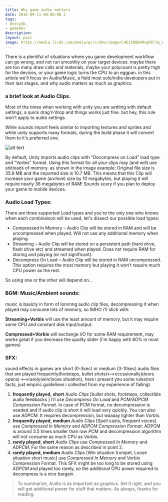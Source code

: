 ```yaml
---
title: Why game audio matters
date: 2016-09-11 00:00:00 Z
tags:
- Unity3D,
- gamedev
description: 
layout: post
image: https://media.licdn.com/media/gcrc/dms/image/C4E12AQEHRsgRSlYq_A/article-cover_image-shrink_600_2000/0?e=2131315200&v=beta&t=4t81HQZJtzWGGxMZLCruKY6pCQhxUlxMffDqBrROLxc
---
```


There is a plentiful of situations where you game development workflow can go wrong, and not run smoothly on your target devices. maybe there are too many draw calls and materials, maybe your polycount is pretty high for the devices, or your game logic turns the CPU to an eggpan. in this article we'll focus on Audio/Music, a field most solo/indie developers put in their last stages, and why audio matters as much as graphics.

### a brief look at Audio Clips.

Most of the times when working with unity you are settling with default settings, a quick drag'n'drop and things works just fine. but hey, this rule won't apply to audio settings.

While sounds import feels similar to importing textures and sprites and while unity supports many formats, during the build phase it will convert them to it's preferred one.

![alt text](https://media.licdn.com/mpr/mpr/shrinknp_400_400/AAEAAQAAAAAAAAhbAAAAJDEyZTQxNDRiLWMzZGEtNDZmMi05ZDdiLTc2ZjYzZjkzNDliYw.png)

By default, Unity imports audio clips with "Decompress on Load" load type and "Vorbis" format. Using this format for all your clips may (and will) use shitloads of memory. as shown in the image example: Original file size is 35.9 MB and the imported size is 10.7 MB. This means that this Clip will increase your game (archive) size by 10 megabytes, but playing it will require nearly 36 megabytes of RAM! Sounds scary if you plan to deploy your game to mobile devices.

### Audio Load Types:

There are three supported Load types and you're the only one who knows when each combinaison will be used, let's dissect our possible load types:

* Compressed In Memory – Audio Clip will be stored in RAM and will be uncompressed when played. Will not use any additional memory when playing.
* Streaming – Audio Clip will be stored on a persistent path (hard drive, flash drive etc) and streamed when played. Does not require RAM for storing and playing (or not significant).
* Decompress On Load – Audio Clip will be stored in RAM uncompressed. This option requires the most memory but playing it won’t require much CPU power as the rest.

So using one or the other will depend on...

### BGM: Music/Ambient sounds:
music is basicly in form of lonnnng audio clip files, decompressing it when played may consume lots of memory, so IMHO i'll stick with:

**Streaming+Vorbis** will use the least amount of memory, but it may require some CPU and constant disk input/output.

**Compressed+Vorbis** will exchange I/O for some RAM requirement, may works great if you decrease the quality slider (i'm happy with 60% in most games)

### SFX:

sound effects in games are short (0-3sec) or medium (3-10sec) audio files that are played frequently(footsteps, bullet shots)<-->occasionally(doors opens) <-->rarely(win/loose situation), here i present you some rules(not facts, just empiric guidelines i collected from my experience of failing)

1. **frequently played, short** *Audio Clips* [bullet shots, footsteps, collectible audio feedbacks ] i'll use *Decompress On Load* and *PCM/ADPCM Compression Format*. in case of PCM format, no decompression is needed and if audio clip is short it will load very quickly. You can also use *ADPCM*. It requires decompression, but waaaay lighter than *Vorbis*.
2. **frequently played, medium** *Audio Clips* [Spell casts, frequent voices]  use *Compressed In Memory* and *ADPCM Compression Format*. ADPCM is around 3.5 times smaller than raw *PCM* and decompression algorithm will not consume as much CPU as *Vorbis*.
3. **rarely played, short** *Audio Clips* use *Compressed In Memory* and *ADPCM*. For the same reason as described in point 2.
4. **rarely played, medium** *Audio Clips* [Win situation trumpet, Loose situation short music]  use *Compressed In Memory*  and *Vorbis* Compression Format. This SFX might be too long to be stored using *ADPCM* and played too rarely, so the additional CPU power required to decompress is a nice bargain.

>To summarize, Audio is as important as graphics. Set it right, and you will get additional power for stuff that matters.
>As always, thanks for reading.
